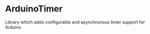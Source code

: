ArduinoTimer
============

Library which adds configurable and asynchronous timer support for Arduino
